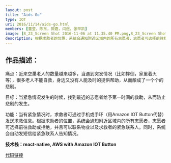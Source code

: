 ```yaml
---
layout: post
title: "Aids Go"
type: IOT
uri: 2016/11/14/aids-go.html
members: [董莹，陈东，撷嘉，闫煜，张举凯]
image: [8_23_Screen Shot 2016-11-06 at 11.35.40 PM.png,8_23_Screen Shot 2016-11-06 at 11.36.47 PM.png]
description: 根据求助者的位置，系统会通知附近区域内的所有志愿者，志愿者可选择前往救助或拒绝，并且可以联系物业以及求救者的紧急联系人。
---
```

<h2>作品描述：</h2>

痛点：近来空巢老人的数量越来越多，当遇到突发情况（比如摔倒，家里着火等），很多老人不能自救，身边又没有人能及时的提供帮助，从而酿成了一个个的悲剧。

目标：当紧急情况发生的时候，找到最近的志愿者给予第一时间的救助，从而防止悲剧的发生。

功能：当有紧急情况时，求救者可通过手机或手环（用Amazon IOT Button代替）发送求救信息。根据求助者的位置，系统会通知附近区域内的所有志愿者，志愿者可选择前往救助或拒绝，并且可以联系物业以及求救者的紧急联系人。同时，系统会自动发短信给紧急联系人告知情况。

<strong>技术栈：react-native, AWS with Amazon IOT Button</strong>

[代码链接][CodeBase]

[CodeBase]: https://github.com/aidsgo/AidsGoApp
